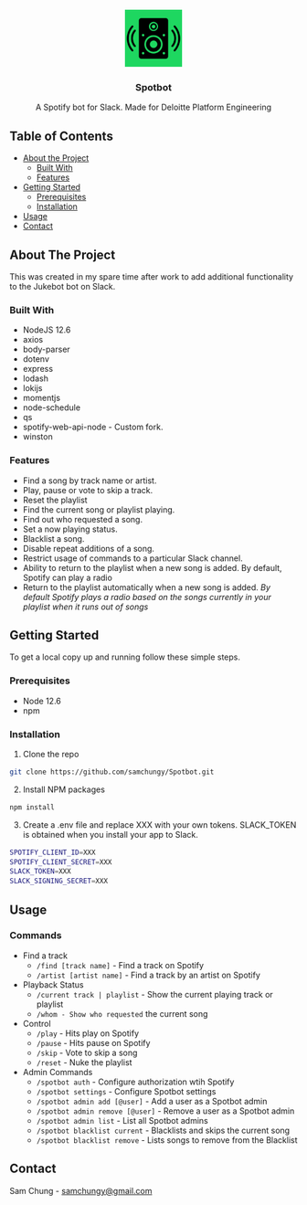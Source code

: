 <!-- PROJECT LOGO -->
<br />
<p align="center">
    <img src="https://raw.githubusercontent.com/samchungy/Spotbot/master/Spotbot-logo.png" alt="Logo" width="100" height="100">
  <h3 align="center">Spotbot</h3>

  <p align="center">
    A Spotify bot for Slack. Made for Deloitte Platform Engineering
    <br />
  </p>
</p>



<!-- TABLE OF CONTENTS -->
## Table of Contents

* [About the Project](#about-the-project)
  * [Built With](#built-with)
  * [Features]($features)
* [Getting Started](#getting-started)
  * [Prerequisites](#prerequisites)
  * [Installation](#installation)
* [Usage](#usage)
* [Contact](#contact)



<!-- ABOUT THE PROJECT -->
## About The Project

This was created in my spare time after work to add additional functionality to the Jukebot bot on Slack.

### Built With

* NodeJS 12.6
* axios
* body-parser
* dotenv
* express
* lodash
* lokijs
* momentjs
* node-schedule
* qs
* spotify-web-api-node - Custom fork.
* winston

### Features

* Find a song by track name or artist.
* Play, pause or vote to skip a track.
* Reset the playlist
* Find the current song or playlist playing.
* Find out who requested a song.
* Set a now playing status.
* Blacklist a song.
* Disable repeat additions of a song.
* Restrict usage of commands to a particular Slack channel.
* Ability to return to the playlist when a new song is added. By default, Spotify can play a radio 
* Return to the playlist automatically when a new song is added. _By default Spotify plays a radio based on the songs currently in your playlist when it runs out of songs_


<!-- GETTING STARTED -->
## Getting Started

To get a local copy up and running follow these simple steps.

### Prerequisites

* Node 12.6
* npm

### Installation
 
1. Clone the repo
```sh
git clone https://github.com/samchungy/Spotbot.git
```
2. Install NPM packages
```sh
npm install
```
3. Create a .env file and replace XXX with your own tokens. SLACK_TOKEN is obtained when you install your app to Slack.
```sh
SPOTIFY_CLIENT_ID=XXX
SPOTIFY_CLIENT_SECRET=XXX
SLACK_TOKEN=XXX
SLACK_SIGNING_SECRET=XXX
```

## Usage

### Commands
* Find a track
   * `/find [track name]` - Find a track on Spotify
   * `/artist [artist name]` - Find a track by an artist on Spotify
* Playback Status
   * `/current track | playlist` - Show the current playing track or playlist
   * `/whom - Show who requested` the current song
* Control
   * `/play` - Hits play on Spotify
   * `/pause` - Hits pause on Spotify
   * `/skip` - Vote to skip a song
   * `/reset` - Nuke the playlist
* Admin Commands
   * `/spotbot auth` - Configure authorization wtih Spotify
   * `/spotbot settings` - Configure Spotbot settings
   * `/spotbot admin add [@user]` - Add a user as a Spotbot admin
   * `/spotbot admin remove [@user]` - Remove a user as a Spotbot admin
   * `/spotbot admin list` - List all Spotbot admins
   * `/spotbot blacklist current` - Blacklists and skips the current song
   * `/spotbot blacklist remove` - Lists songs to remove from the Blacklist

## Contact

Sam Chung - samchungy@gmail.com
